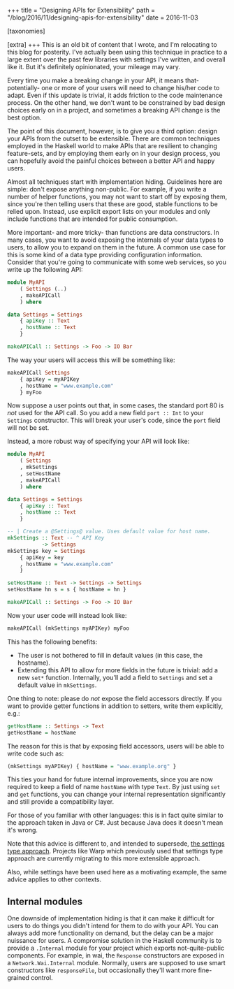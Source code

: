 +++
title = "Designing APIs for Extensibility"
path = "/blog/2016/11/designing-apis-for-extensibility"
date = 2016-11-03

[taxonomies]

[extra]
+++
This is an old bit of content that I wrote, and I'm relocating to this
blog for posterity. I've actually been using this technique in
practice to a large extent over the past few libraries with settings
I've written, and overall like it. But it's definitely opinionated,
your mileage may vary.

Every time you make a breaking change in your API, it means that- potentially-
one or more of your users will need to change his/her code to adapt. Even if
this update is trivial, it adds friction to the code maintenance process. On
the other hand, we don't want to be constrained by bad design choices early on
in a project, and sometimes a breaking API change is the best option.

The point of this document, however, is to give you a third option: design your
APIs from the outset to be extensible. There are common techniques employed in
the Haskell world to make APIs that are resilient to changing feature-sets, and
by employing them early on in your design process, you can hopefully avoid the
painful choices between a better API and happy users.

Almost all techniques start with implementation hiding. Guidelines here are
simple: don't expose anything non-public. For example, if you write a number of
helper functions, you may not want to start off by exposing them, since you're
then telling users that these are good, stable functions to be relied upon.
Instead, use explicit export lists on your modules and only include functions
that are intended for public consumption.

More important- and more tricky- than functions are data constructors. In many
cases, you want to avoid exposing the internals of your data types to users, to
allow you to expand on them in the future. A common use case for this is some
kind of a data type providing configuration information. Consider that you're
going to communicate with some web services, so you write up the following API:

```haskell
module MyAPI
    ( Settings (..)
    , makeAPICall
    ) where

data Settings = Settings
    { apiKey :: Text
    , hostName :: Text
    }

makeAPICall :: Settings -> Foo -> IO Bar
```

The way your users will access this will be something like:

```haskell
makeAPICall Settings
    { apiKey = myAPIKey
    , hostName = "www.example.com"
    } myFoo
```

Now suppose a user points out that, in some cases, the standard port 80 is
*not* used for the API call. So you add a new field `port :: Int` to your
`Settings` constructor. This will break your user's code, since the `port`
field will not be set.

Instead, a more robust way of specifying your API will look like:

```haskell
module MyAPI
    ( Settings
    , mkSettings
    , setHostName
    , makeAPICall
    ) where

data Settings = Settings
    { apiKey :: Text
    , hostName :: Text
    }

-- | Create a @Settings@ value. Uses default value for host name.
mkSettings :: Text -- ^ API Key
           -> Settings
mkSettings key = Settings
    { apiKey = key
    , hostName = "www.example.com"
    }

setHostName :: Text -> Settings -> Settings
setHostName hn s = s { hostName = hn }

makeAPICall :: Settings -> Foo -> IO Bar
```

Now your user code will instead look like:

```haskell
makeAPICall (mkSettings myAPIKey) myFoo
```

This has the following benefits:

* The user is not bothered to fill in default values (in this case, the hostname).
* Extending this API to allow for more fields in the future is trivial: add a new `set*` function. Internally, you'll add a field to `Settings` and set a default value in `mkSettings`.

One thing to note: please do *not* expose the field accessors directly. If you
want to provide getter functions in addition to setters, write them explicitly,
e.g.:

```haskell
getHostName :: Settings -> Text
getHostName = hostName
```

The reason for this is that by exposing field accessors, users will be able to write code such as:

```haskell
(mkSettings myAPIKey) { hostName = "www.example.org" }
```

This ties your hand for future internal improvements, since you are now
required to keep a field of name `hostName` with type `Text`. By just using
`set` and `get` functions, you can change your internal representation
significantly and still provide a compatibility layer.

For those of you familiar with other languages: this is in fact quite similar
to the approach taken in Java or C#. Just because Java does it doesn't mean
it's wrong.

Note that this advice is different to, and intended to supersede, [the settings
type approach](http://www.yesodweb.com/book/settings-types). Projects like Warp
which previously used that settings type approach are currently migrating to
this more extensible approach.

Also, while settings have been used here as a motivating example, the same
advice applies to other contexts.

## Internal modules

One downside of implementation hiding is that it can make it difficult for
users to do things you didn't intend for them to do with your API. You can
always add more functionality on demand, but the delay can be a major nuissance
for users. A compromise solution in the Haskell community is to provide a
`.Internal` module for your project which exports not-quite-public components.
For example, in wai, the `Response` constructors are exposed in a
`Network.Wai.Internal` module. Normally, users are supposed to use smart
constructors like `responseFile`, but occasionally they'll want more
fine-grained control.
